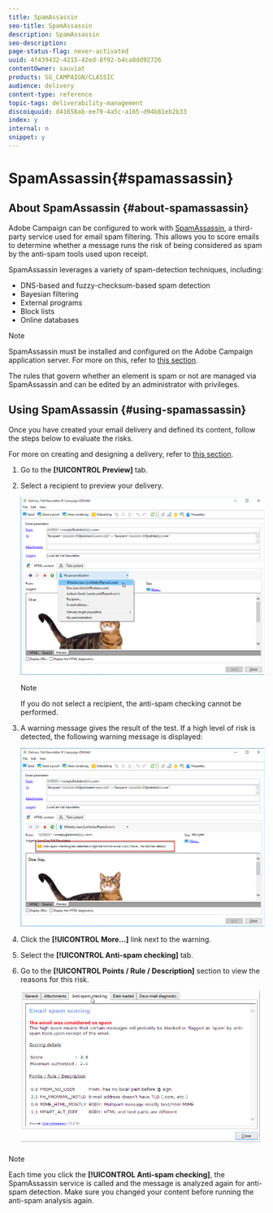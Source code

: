 ```yaml
---
title: SpamAssassin
seo-title: SpamAssassin
description: SpamAssassin
seo-description: 
page-status-flag: never-activated
uuid: 4f439432-4215-42ed-8f92-b4ca8dd92726
contentOwner: sauviat
products: SG_CAMPAIGN/CLASSIC
audience: delivery
content-type: reference
topic-tags: deliverability-management
discoiquuid: d41658ab-ee79-4a5c-a165-d94b81eb2b33
index: y
internal: n
snippet: y
---
```


# SpamAssassin{#spamassassin}

## About SpamAssassin {#about-spamassassin}

Adobe Campaign can be configured to work with [SpamAssassin](https://spamassassin.apache.org), a third-party service used for email spam filtering. This allows you to score emails to determine whether a message runs the risk of being considered as spam by the anti-spam tools used upon receipt.

SpamAssassin leverages a variety of spam-detection techniques, including:

* DNS-based and fuzzy-checksum-based spam detection
* Bayesian filtering
* External programs
* Block lists
* Online databases

>[!NOTE]
>
>SpamAssassin must be installed and configured on the Adobe Campaign application server. For more on this, refer to [this section](../../installation/using/configuring-spamassassin.md).
>
>The rules that govern whether an element is spam or not are managed via SpamAssassin and can be edited by an administrator with privileges.

## Using SpamAssassin {#using-spamassassin}

Once you have created your email delivery and defined its content, follow the steps below to evaluate the risks.

For more on creating and designing a delivery, refer to [this section](../../delivery/using/about-email-channel.md).

1. Go to the **[!UICONTROL Preview]** tab.
1. Select a recipient to preview your delivery.

   ![](assets/s_tn_del_preview_spamassassin_recipient.png)

   >[!NOTE]
   >
   >If you do not select a recipient, the anti-spam checking cannot be performed.

1. A warning message gives the result of the test. If a high level of risk is detected, the following warning message is displayed:

   ![](assets/s_tn_del_preview_spamassassin_ko.png)

1. Click the **[!UICONTROL More...]** link next to the warning.
1. Select the **[!UICONTROL Anti-spam checking]** tab.
1. Go to the **[!UICONTROL Points / Rule / Description]** section to view the reasons for this risk.

   ![](assets/s_tn_del_msg_spamassassin_ko.png)

>[!NOTE]
>
>Each time you click the **[!UICONTROL Anti-spam checking]**, the SpamAssassin service is called and the message is analyzed again for anti-spam detection. Make sure you changed your content before running the anti-spam analysis again.
